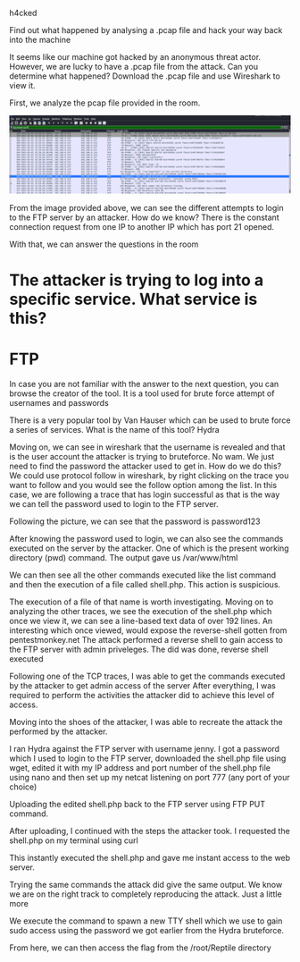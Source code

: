 h4cked

Find out what happened by analysing a .pcap file and hack your way back into the machine

It seems like our machine got hacked by an anonymous threat actor. However, we are lucky to have a .pcap file from the attack. Can you determine what happened? Download the .pcap file and use Wireshark to view it.


First, we analyze the pcap file provided in the room.

![image alt](https://github.com/bakel243687/TryHackme/blob/4bc0d38936dbebf60319643b4080517b0f2f6fd4/Walkthroughs/Images/h4cked1.png)

From the image provided above, we can see the different attempts to login to the FTP server by an attacker. How do we know? There is the constant connection request from one IP to another IP which has port 21 opened.

With that, we can answer the questions in the room

# The attacker is trying to log into a specific service. What service is this?
# FTP

In case you are not familiar with the answer to the next question, you can browse the creator of the tool. It is a tool used for brute force attempt of usernames and passwords

There is a very popular tool by Van Hauser which can be used to brute force a series of services. What is the name of this tool? 
Hydra

Moving on, we can see in wireshark that the username is revealed and that is the user account the attacker is trying to bruteforce. No wam. We just need to find the password the attacker used to get in.
How do we do this? We could use protocol follow in wireshark, by right clicking on the trace you want to follow and you would see the follow option among the list. In this case, we are following a trace that has login successful as that is the way we can tell the password used to login to the FTP server.

Following the picture, we can see that the password is password123

After knowing the password used to login, we can also see the commands executed on the server by the attacker. One of which is the present working directory (pwd) command. The output gave us /var/www/html

We can then see all the other commands executed like the list command and then the execution of a file called shell.php. This action is suspicious.

The execution of a file of that name is worth investigating. Moving on to analyzing the other traces, we see the execution of the shell.php which once we view it, we can see a line-based text data of over 192 lines. An interesting which once viewed, would expose the reverse-shell gotten from pentestmonkey.net
The attack performed a reverse shell to gain access to the FTP server with admin priveleges. The did was done, reverse shell executed

Following one of the TCP traces, I was able to get the commands executed by the attacker to get admin access of the server
After everything, I was required to perform the activities the attacker did to achieve this level of access.

Moving into the shoes of the attacker, I was able to recreate the attack the performed by the attacker.

I ran Hydra against the FTP server with username jenny. I got a password which I used to login to the FTP server, downloaded the shell.php file using wget, edited it with my IP address and port number of the shell.php file using nano and then set up my netcat listening on port 777 (any port of your choice)

Uploading the edited shell.php back to the FTP server using FTP PUT command.

After uploading, I continued with the steps the attacker took. I requested the shell.php on my terminal using curl

This instantly executed the shell.php and gave me instant access to the web server. 

Trying the same commands the attack did give the same output. We know we are on the right track to completely reproducing the attack. Just a little more

We execute the command to spawn a new TTY shell which we use to gain sudo access using the password we got earlier from the Hydra bruteforce.

From here, we can then access the flag from the /root/Reptile directory
